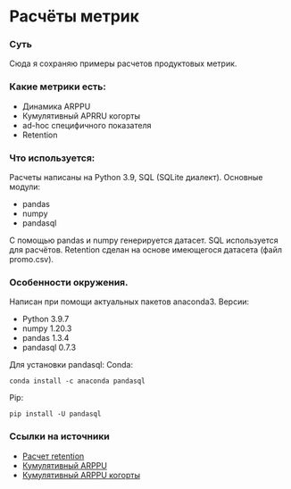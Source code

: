 # Расчёты метрик
### Суть
Сюда я сохраняю примеры расчетов продуктовых метрик. 


### Какие метрики есть:
 - Динамика ARPPU
 - Кумулятивный APRRU когорты
 - ad-hoc специфичного показателя
 - Retention 

### Что используется:
Расчеты написаны на Python 3.9, SQL (SQLite диалект).
Основные модули:
 - pandas
 - numpy
 - pandasql

С помощью pandas и numpy генерируется датасет. SQL используется для расчётов. Retention сделан на основе имеющегося датасета (файл promo.csv).


### Особенности окружения. 
Написан при помощи актуальных пакетов anaconda3.
Версии:
 - Python 3.9.7
 - numpy 1.20.3
 - pandas 1.3.4
 - pandasql 0.7.3

Для установки pandasql:
Conda:
```
conda install -c anaconda pandasql
```

Pip:
```
pip install -U pandasql
```



### Ссылки на источники 
- [Расчет retention](https://medium.com/@adrianovalexey/%D1%80%D0%B0%D0%B7-%D0%B8-%D0%BD%D0%B0%D0%B2%D1%81%D0%B5%D0%B3%D0%B4%D0%B0-%D0%BA%D0%B0%D0%BA-%D0%B0%D0%B2%D1%82%D0%BE%D0%BC%D0%B0%D1%82%D0%B8%D0%B7%D0%B8%D1%80%D0%BE%D0%B2%D0%B0%D1%82%D1%8C-%D0%BF%D0%BE%D1%81%D1%82%D1%80%D0%BE%D0%B5%D0%BD%D0%B8%D0%B5-%D0%BA%D0%BE%D0%B3%D0%BE%D1%80%D1%82-%D1%81-python-%D0%B8-pandas-74f2c38dd3f7)
- [Кумулятивный ARPPU](https://www.devtodev.com/education/articles/ru/138/glavnie-metriki-arpu-i-arppu-odna-bukva-i-printsipialynie-otlichiya)
- [Кумулятивный ARPPU когорты](https://www.devtodev.com/education/articles/ru/146/glavnie-metriki-nakopitelyniy-arpu)
